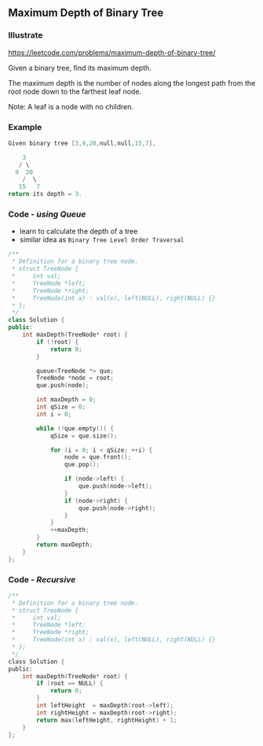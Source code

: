 ## Maximum Depth of Binary Tree
### Illustrate
<https://leetcode.com/problems/maximum-depth-of-binary-tree/>

Given a binary tree, find its maximum depth.

The maximum depth is the number of nodes along the longest path from the root node down to the farthest leaf node.

Note: A leaf is a node with no children.

### Example
```c
Given binary tree [3,9,20,null,null,15,7],

    3
   / \
  9  20
    /  \
   15   7
return its depth = 3.
```

### Code - _using Queue_

- learn to calculate the depth of a tree
- similar idea as `Binary Tree Level Order Traversal`

```c++
/**
 * Definition for a binary tree node.
 * struct TreeNode {
 *     int val;
 *     TreeNode *left;
 *     TreeNode *right;
 *     TreeNode(int x) : val(x), left(NULL), right(NULL) {}
 * };
 */
class Solution {
public:
    int maxDepth(TreeNode* root) {
        if (!root) {
            return 0;
        }

        queue<TreeNode *> que;
        TreeNode *node = root;
        que.push(node);

        int maxDepth = 0;
        int qSize = 0;
        int i = 0;

        while (!que.empty()) {
            qSize = que.size();

            for (i = 0; i < qSize; ++i) {
                node = que.front();
                que.pop();

                if (node->left) {
                    que.push(node->left);
                }
                if (node->right) {
                    que.push(node->right);
                }
            }
            ++maxDepth;
        }
        return maxDepth;
    }
};
```

### Code - _Recursive_
```c
/**
 * Definition for a binary tree node.
 * struct TreeNode {
 *     int val;
 *     TreeNode *left;
 *     TreeNode *right;
 *     TreeNode(int x) : val(x), left(NULL), right(NULL) {}
 * };
 */
class Solution {
public:
    int maxDepth(TreeNode* root) {
        if (root == NULL) {
            return 0;
        }
        int leftHeight  = maxDepth(root->left);
        int rightHeight = maxDepth(root->right);
        return max(leftHeight, rightHeight) + 1;
    }
};
```
